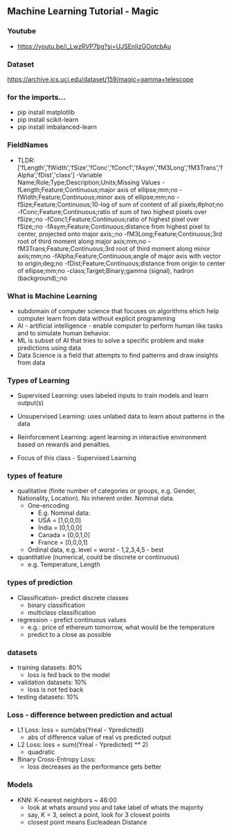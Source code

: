 ## Machine Learning Tutorial - Magic

### Youtube
- https://youtu.be/i_LwzRVP7bg?si=UJSEnIjzGOotcbAu

### Dataset
https://archive.ics.uci.edu/dataset/159/magic+gamma+telescope

### for the imports...
- pip install matplotlib
- pip install scikit-learn
- pip install imbalanced-learn

### FieldNames
- TLDR: ['fLength','fWidth','fSize','fConc','fConc1','fAsym','fM3Long','fM3Trans','fAlpha','fDist','class']
-Variable Name;Role;Type;Description;Units;Missing Values
-fLength;Feature;Continuous;major axis of ellipse;mm;no
-fWidth;Feature;Continuous;minor axis of ellipse;mm;no
-fSize;Feature;Continuous;10-log of sum of content of all pixels;#phot;no
-fConc;Feature;Continuous;ratio of sum of two highest pixels over fSize;;no
-fConc1;Feature;Continuous;ratio of highest pixel over fSize;;no
-fAsym;Feature;Continuous;distance from highest pixel to center, projected onto major axis;;no
-fM3Long;Feature;Continuous;3rd root of third moment along major axis;mm;no
-fM3Trans;Feature;Continuous;3rd root of third moment along minor axis;mm;no
-fAlpha;Feature;Continuous;angle of major axis with vector to origin;deg;no
-fDist;Feature;Continuous;distance from origin to center of ellipse;mm;no
-class;Target;Binary;gamma (signal), hadron (background);;no


### What is Machine Learning
- subdomain of computer science that focuses on algorithms ehich help computer learn from data without explicit programming
- AI - artificial intelligence - enable computer to perform human like tasks and to simulate human behavior.
- ML is subset of AI that tries to solve a specific problem and make predictions using data
- Data Science is a field that attempts to find patterns and draw insights from data

### Types of Learning
- Supervised Learning: uses labeled inputs to train models and learn output(s)
- Unsupervised Learning: uses unlabed data to learn about patterns in the data
- Reinforcement Learning: agent learning in interactive environment based on rewards and penalties.

- Focus of this class - Supervised Learning


### types of feature
- qualitative (finite number of categories or groups, e.g. Gender, Nationality, Location). No inherent order. Nominal data.
    - One-encoding
        - E.g. Nominal data:
        - USA = [1,0,0,0]
        - India = [0,1,0,0]
        - Canada = [0,0,1,0]
        - France = [0,0,0,1]
    - Ordinal data, e.g. level = worst - 1,2,3,4,5 - best
- quantitative (numerical, could be discrete or continuous)
    - e.g. Temperature, Length

### types of prediction
- Classification- predict discrete classes
    - binary classification
    - multiclass classification
- regression - prefict continuous values
    - e.g.: price of ethereum tomorrow, what would be the temperature
    - predict to a close as possible

### datasets
- training datasets: 80%
    - loss is fed back to the model
- validation datasets: 10%
    - loss is not fed back
- testing datasets: 10%

### Loss - difference between prediction and actual
- L1 Loss: loss = sum(abs(Yreal - Ypredicted))
    - abs of difference value of real vs predicted output
- L2 Loss: loss = sum((Yreal - Ypredicted) ** 2)
    - quadratic
- Binary Cross-Entropy Loss:
    - loss decreases as the performance gets better

### Models
- KNN: K-nearest neighbors ~ 46:00
    - look at whats around you and take label of whats the majority
    - say, K = 3, select a point, look for 3 closest points
    - closest point means Eucleadean Distance
